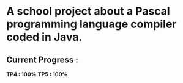 <h1>A school project about a Pascal programming language compiler coded in Java.</h1>
<h2>Current Progress : </h2>
<b>TP4 : 100%</b>
<b>TP5 : 100%</b>